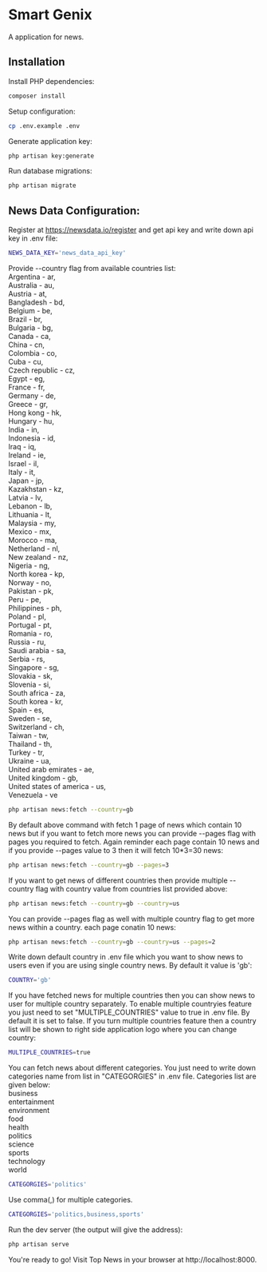 # Smart Genix

A application for news.

## Installation

Install PHP dependencies:

```sh
composer install
```

Setup configuration:

```sh
cp .env.example .env
```

Generate application key:

```sh
php artisan key:generate
```

Run database migrations:

```sh
php artisan migrate
```

## News Data Configuration:<br/>

Register at https://newsdata.io/register and get api key and write down api key in .env file:

```sh
NEWS_DATA_KEY='news_data_api_key'
```

Provide --country flag from available countries list:<br/>
Argentina - ar,<br/>
Australia - au,<br/>
Austria - at,<br/>
Bangladesh - bd,<br/>
Belgium - be,<br/>
Brazil - br,<br/>
Bulgaria - bg,<br/>
Canada - ca,<br/>
China - cn,<br/>
Colombia - co,<br/>
Cuba - cu,<br/>
Czech republic - cz,<br/>
Egypt - eg,<br/>
France - fr,<br/>
Germany - de,<br/>
Greece - gr,<br/>
Hong kong - hk,<br/>
Hungary - hu,<br/>
India - in,<br/>
Indonesia - id,<br/>
Iraq - iq,<br/>
Ireland - ie,<br/>
Israel - il,<br/>
Italy - it,<br/>
Japan - jp,<br/>
Kazakhstan - kz,<br/>
Latvia - lv,<br/>
Lebanon - lb,<br/>
Lithuania - lt,<br/>
Malaysia - my,<br/>
Mexico - mx,<br/>
Morocco - ma,<br/>
Netherland - nl,<br/>
New zealand - nz,<br/>
Nigeria - ng,<br/>
North korea - kp,<br/>
Norway - no,<br/>
Pakistan - pk,<br/>
Peru - pe,<br/>
Philippines - ph,<br/>
Poland - pl,<br/>
Portugal - pt,<br/>
Romania - ro,<br/>
Russia - ru,<br/>
Saudi arabia - sa,<br/>
Serbia - rs,<br/>
Singapore - sg,<br/>
Slovakia - sk,<br/>
Slovenia - si,<br/>
South africa - za,<br/>
South korea - kr,<br/>
Spain - es,<br/>
Sweden - se,<br/>
Switzerland - ch,<br/>
Taiwan - tw,<br/>
Thailand - th,<br/>
Turkey - tr,<br/>
Ukraine - ua,<br/>
United arab emirates - ae,<br/>
United kingdom - gb,<br/>
United states of america - us,<br/>
Venezuela - ve

```sh
php artisan news:fetch --country=gb
```

By default above command with fetch 1 page of news which contain 10 news but if you want to fetch more news you can provide --pages flag with pages you required to fetch. Again reminder each page contain 10 news and if you provide --pages value to 3 then it will fetch 10\*3=30 news:

```sh
php artisan news:fetch --country=gb --pages=3
```

If you want to get news of different countries then provide multiple --country flag with country value from countries list provided above:

```sh
php artisan news:fetch --country=gb --country=us
```

You can provide --pages flag as well with multiple country flag to get more news within a country. each page conatin 10 news:

```sh
php artisan news:fetch --country=gb --country=us --pages=2
```

Write down default country in .env file which you want to show news to users even if you are using single country news. By default it value is 'gb':

```sh
COUNTRY='gb'
```

If you have fetched news for multiple countries then you can show news to user for multiple country separately. To enable multiple countryies feature you just need to set "MULTIPLE_COUNTRIES" value to true in .env file. By default it is set to false. If you turn multiple countries feature then a country list will be shown to right side application logo where you can change country:

```sh
MULTIPLE_COUNTRIES=true
```

You can fetch news about different categories. You just need to write down categories name from list in "CATEGORGIES" in .env file. Categories list are given below:<br/>
business<br/>
entertainment<br/>
environment<br/>
food<br/>
health<br/>
politics<br/>
science<br/>
sports<br/>
technology<br/>
world

```sh
CATEGORGIES='politics'
```

Use comma(,) for multiple categories.

```sh
CATEGORGIES='politics,business,sports'
```

Run the dev server (the output will give the address):

```sh
php artisan serve
```

You're ready to go! Visit Top News in your browser at http://localhost:8000.
